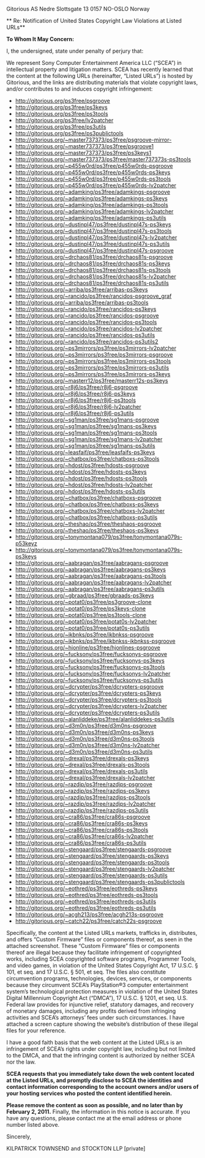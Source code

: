 Gitorious AS
Nedre Slottsgate 13
0157 NO-OSLO
Norway


** Re: Notification of United States Copyright Law Violations at Listed URLs**

**To Whom It May Concern:**

I, the undersigned, state under penalty of perjury that:

We represent Sony Computer Entertainment America LLC (“SCEA”) in
intellectual property and litigation matters. SCEA has recently
learned that the content at the following URLs (hereinafter, “Listed
URLs”) is hosted by Gitorious, and the links are distributing
materials that violate copyright laws, and/or contributes to and
induces copyright infringement:

* http://gitorious.org/ps3free/psgroove
* http://gitorious.org/ps3free/ps3keys
* http://gitorious.org/ps3free/ps3tools
* http://gitorious.org/ps3free/lv2patcher
* http://gitorious.org/ps3free/ps3utils
* http://gitorious.org/ps3free/ps3publictools
* http://gitorious.org/~master737373/ps3free/psgroove-mirror-
* http://gitorious.org/~master737373/ps3free/psgroove1
* http://gitorious.org/~master737373/ps3free/ps3keys1
* http://gitorious.org/~master737373/ps3free/master737373s-ps3tools
* http://gitorious.org/~p455w0rd/ps3free/p455w0rds-psgroove
* http://gitorious.org/~p455w0rd/ps3free/p455w0rds-ps3keys
* http://gitorious.org/~p455w0rd/ps3free/p455w0rds-ps3tools
* http://gitorious.org/~p455w0rd/ps3free/p455w0rds-lv2patcher
* http://gitorious.org/~adamking/ps3free/adamkings-psgroove
* http://gitorious.org/~adamking/ps3free/adamkings-ps3keys
* http://gitorious.org/~adamking/ps3free/adamkings-ps3tools
* http://gitorious.org/~adamking/ps3free/adamkings-lv2patcher
* http://gitorious.org/~adamking/ps3free/adamkings-ps3utils
* http://gitorious.org/~dustinpl47/ps3free/dustinpl47s-ps3keys
* http://gitorious.org/~dustinpl47/ps3free/dustinpl47s-ps3tools
* http://gitorious.org/~dustinpl47/ps3free/dustinpl47s-lv2patcher
* http://gitorious.org/~dustinpl47/ps3free/dustinpl47s-ps3utils
* http://gitorious.org/~dustinpl47/ps3free/dustinpl47s-psgroove
* http://gitorious.org/~drchaos81/ps3free/drchaos81s-psgroove
* http://gitorious.org/~drchaos81/ps3free/drchaos81s-ps3keys
* http://gitorious.org/~drchaos81/ps3free/drchaos81s-ps3tools
* http://gitorious.org/~drchaos81/ps3free/drchaos81s-lv2patcher
* http://gitorious.org/~drchaos81/ps3free/drchaos81s-ps3utils
* http://gitorious.org/~arriba/ps3free/arribas-ps3keys
* http://gitorious.org/~rancido/ps3free/rancidos-psgroove_graf
* http://gitorious.org/~arriba/ps3free/arribas-ps3tools
* http://gitorious.org/~rancido/ps3free/rancidos-ps3keys
* http://gitorious.org/~rancido/ps3free/rancidos-psgroove
* http://gitorious.org/~rancido/ps3free/rancidos-ps3tools
* http://gitorious.org/~rancido/ps3free/rancidos-lv2patcher
* http://gitorious.org/~rancido/ps3free/rancidos-ps3utils
* http://gitorious.org/~rancido/ps3free/rancidos-ps3utils2
* http://gitorious.org/~ps3mirrors/ps3free/ps3mirrors-lv2patcher
* http://gitorious.org/~ps3mirrors/ps3free/ps3mirrors-psgroove
* http://gitorious.org/~ps3mirrors/ps3free/ps3mirrors-ps3tools
* http://gitorious.org/~ps3mirrors/ps3free/ps3mirrors-ps3utils
* http://gitorious.org/~ps3mirrors/ps3free/ps3mirrors-ps3keys
* http://gitorious.org/~masterr12/ps3free/masterr12s-ps3keys
* http://gitorious.org/~r8j6/ps3free/r8j6-psgroove
* http://gitorious.org/~r8j6/ps3free/r8j6-ps3keys
* http://gitorious.org/~r8j6/ps3free/r8j6-ps3tools
* http://gitorious.org/~r8j6/ps3free/r8j6-lv2patcher
* http://gitorious.org/~r8j6/ps3free/r8j6-ps3utils
* http://gitorious.org/~sg1man/ps3free/sg1mans-psgroove
* http://gitorious.org/~sg1man/ps3free/sg1mans-ps3keys
* http://gitorious.org/~sg1man/ps3free/sg1mans-ps3tools
* http://gitorious.org/~sg1man/ps3free/sg1mans-lv2patcher
* http://gitorious.org/~sg1man/ps3free/sg1mans-ps3utils
* http://gitorious.org/~leasfaif/ps3free/leasfaifs-ps3keys
* http://gitorious.org/~chatbox/ps3free/chatboxs-ps3tools
* http://gitorious.org/~hdost/ps3free/hdosts-psgroove
* http://gitorious.org/~hdost/ps3free/hdosts-ps3keys
* http://gitorious.org/~hdost/ps3free/hdosts-ps3tools
* http://gitorious.org/~hdost/ps3free/hdosts-lv2patcher
* http://gitorious.org/~hdost/ps3free/hdosts-ps3utils
* http://gitorious.org/~chatbox/ps3free/chatboxs-psgroove
* http://gitorious.org/~chatbox/ps3free/chatboxs-ps3keys
* http://gitorious.org/~chatbox/ps3free/chatboxs-lv2patcher
* http://gitorious.org/~chatbox/ps3free/chatboxs-ps3utils
* http://gitorious.org/~theshao/ps3free/theshaos-psgroove
* http://gitorious.org/~theshao/ps3free/theshaos-ps3keys
* http://gitorious.org/~tonymontana079/ps3free/tonymontana079s-p53keyz
* http://gitorious.org/~tonymontana079/ps3free/tonymontana079s-ps3keys
* http://gitorious.org/~aabragan/ps3free/aabragans-psgroove
* http://gitorious.org/~aabragan/ps3free/aabragans-ps3keys
* http://gitorious.org/~aabragan/ps3free/aabragans-ps3tools
* http://gitorious.org/~aabragan/ps3free/aabragans-lv2patcher
* http://gitorious.org/~aabragan/ps3free/aabragans-ps3utils
* http://gitorious.org/~gbraad/ps3free/gbraads-ps3keys
* http://gitorious.org/~potat0/ps3free/ps3groove-clone
* http://gitorious.org/~potat0/ps3free/ps3keys-clone
* http://gitorious.org/~potat0/ps3free/ps3tools-clone
* http://gitorious.org/~potat0/ps3free/potat0s-lv2patcher
* http://gitorious.org/~potat0/ps3free/potat0s-ps3utils
* http://gitorious.org/~ikbnks/ps3free/ikbnkss-psgroove
* http://gitorious.org/~ikbnks/ps3free/ikbnkss-ikbnkss-psgroove
* http://gitorious.org/~hjonline/ps3free/hjonlines-psgroove
* http://gitorious.org/~fucksony/ps3free/fucksonys-psgroove
* http://gitorious.org/~fucksony/ps3free/fucksonys-ps3keys
* http://gitorious.org/~fucksony/ps3free/fucksonys-ps3tools
* http://gitorious.org/~fucksony/ps3free/fucksonys-lv2patcher
* http://gitorious.org/~fucksony/ps3free/fucksonys-ps3utils
* http://gitorious.org/~dcrypter/ps3free/dcrypters-psgroove
* http://gitorious.org/~dcrypter/ps3free/dcrypters-ps3keys
* http://gitorious.org/~dcrypter/ps3free/dcrypters-ps3tools
* http://gitorious.org/~dcrypter/ps3free/dcrypters-lv2patcher
* http://gitorious.org/~dcrypter/ps3free/dcrypters-ps3utils
* http://gitorious.org/~alanliddeke/ps3free/alanliddekes-ps3utils
* http://gitorious.org/~d3m0n/ps3free/d3m0ns-psgroove
* http://gitorious.org/~d3m0n/ps3free/d3m0ns-ps3keys
* http://gitorious.org/~d3m0n/ps3free/d3m0ns-ps3tools
* http://gitorious.org/~d3m0n/ps3free/d3m0ns-lv2patcher
* http://gitorious.org/~d3m0n/ps3free/d3m0ns-ps3utils
* http://gitorious.org/~drexal/ps3free/drexals-ps3keys
* http://gitorious.org/~drexal/ps3free/drexals-ps3tools
* http://gitorious.org/~drexal/ps3free/drexals-ps3utils
* http://gitorious.org/~drexal/ps3free/drexals-lv2patcher
* http://gitorious.org/~razdjp/ps3free/razdjps-psgroove
* http://gitorious.org/~razdjp/ps3free/razdjps-ps3keys
* http://gitorious.org/~razdjp/ps3free/razdjps-ps3tools
* http://gitorious.org/~razdjp/ps3free/razdjps-lv2patcher
* http://gitorious.org/~razdjp/ps3free/razdjps-ps3utils
* http://gitorious.org/~cra86/ps3free/cra86s-psgroove
* http://gitorious.org/~cra86/ps3free/cra86s-ps3keys
* http://gitorious.org/~cra86/ps3free/cra86s-ps3tools
* http://gitorious.org/~cra86/ps3free/cra86s-lv2patcher
* http://gitorious.org/~cra86/ps3free/cra86s-ps3utils
* http://gitorious.org/~stengaard/ps3free/stengaards-psgroove
* http://gitorious.org/~stengaard/ps3free/stengaards-ps3keys
* http://gitorious.org/~stengaard/ps3free/stengaards-ps3tools
* http://gitorious.org/~stengaard/ps3free/stengaards-lv2patcher
* http://gitorious.org/~stengaard/ps3free/stengaards-ps3utils
* http://gitorious.org/~stengaard/ps3free/stengaards-ps3publictools
* http://gitorious.org/~eothred/ps3free/eothreds-ps3keys
* http://gitorious.org/~eothred/ps3free/eothreds-ps3tools
* http://gitorious.org/~eothred/ps3free/eothreds-ps3utils
* http://gitorious.org/~eothred/ps3free/eothreds-ps3utils
* http://gitorious.org/~acgh213/ps3free/acgh213s-psgroove
* http://gitorious.org/~catch22/ps3free/catch22s-psgroove

Specifically, the content at the Listed URLs markets, trafficks in,
distributes, and offers “Custom Firmware” files or components thereof,
as seen in the attached screenshot. These “Custom Firmware” files or
components thereof are illegal because they facilitate infringement of
copyrighted works, including SCEA copyrighted software programs,
Programmer Tools, and video games, in violation of the United States
Copyright Act, 17 U.S.C. § 101, et seq. and 17 U.S.C. § 501, et
seq. The files also constitute circumvention programs, technologies,
devices, services, or components because they circumvent SCEA’s
PlayStation®3 computer entertainment system’s technological protection
measures in violation of the United States Digital Millennium
Copyright Act (“DMCA”), 17 U.S.C. § 1201, et seq. U.S. Federal law
provides for injunctive relief, statutory damages, and recovery of
monetary damages, including any profits derived from infringing
activities and SCEA’s attorneys’ fees under such circumstances. I have
attached a screen capture showing the website’s distribution of these
illegal files for your reference.

I have a good faith basis that the web content at the Listed URLs is
an infringement of SCEA’s rights under copyright law, including but
not limited to the DMCA, and that the infringing content is authorized
by neither SCEA nor the law.

**SCEA requests that you immediately take down the web content located
  at the Listed URLs, and promptly disclose to SCEA the identities and
  contact information corresponding to the account owners and/or users
  of your hosting services who posted the content identified herein.**

**Please remove the content as soon as possible, and no later than by
February 2, 2011.** Finally, the information in this notice is
accurate. If you have any questions, please contact me at the email
address or phone number listed above.

Sincerely,

KILPATRICK TOWNSEND and STOCKTON LLP
[private]

